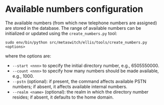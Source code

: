 Available numbers configuration
===============================

The available numbers (from which new telephone numbers are assigned)
are stored in the database. The range of available numbers can be
initialized or updated using the `create_numbers.py` tool:

    sudo env/bin/python src/metaswitch/ellis/tools/create_numbers.py <options>

where the options are:

  * `--start <nnn>` to specify the initial directory number, e.g., 6505550000.
  * `--count <nnn>` to specify how many numbers should be made available, e.g., 1000.
  * `--pstn` (optional): if present, the command affects available PSTN numbers; if absent, it affects available internal numbers.
  * `--realm <name>` (optional): the realm in which the directory number resides; if absent, it defaults to the home domain.


